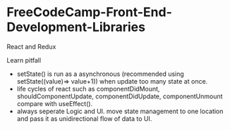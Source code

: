 # FreeCodeCamp-Front-End-Development-Libraries
React and Redux

Learn pitfall
- setState() is run as a asynchronous (recommended using setState((value)=> value+1)) when update too many state at once.
- life cycles of react such as componentDidMount, shouldComponentUpdate, componentDidUpdate, componentUnmount compare with useEffect().
- always seperate Logic and UI. move state management to one location and pass it as unidirectional flow of data to UI.